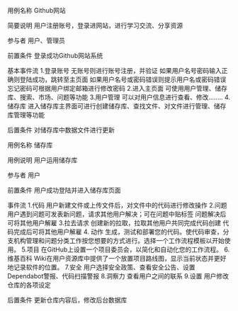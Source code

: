 用例名称	Github网站

简要说明	用户注册账号，登录进网站，进行学习交流、分享资源

参与者	用户、管理员

前置条件	登录成功Github网站系统

基本事件流	1.登录账号
	无账号则进行账号注册，并验证
	如果用户名号密码输入正确则登陆成功，跳转至主页面
	如果用户名号或密码错误则提示用户名或密码错误
	忘记密码可根据用户绑定邮箱进行修改密码
	2.进入主页面
	可使用用户管理、储存库、搜索、市场、问题等功能
	3.用户管理
	可以对用户信息进行查看、修改........
	4.储存库
	进入储存库主界面可进行创建储存库、查找文件、对文件进行管理、储存库管理等功能
	
后置条件	对储存库中数据文件进行更新



用例名称	储存库

用例说明	用户运用储存库

参与者	用户

前置条件	用户成功登陆并进入储存库页面

事件流	1.代码
	用户新建文件或上传文件后，对文件中的代码进行修改操作
	2.问题
	用户遇到问题可发表新问题，请求其他用户解决；可在问题中贴标签
	问题解决后可将其他用户解雇
	3.拉去请求
	创建新的拉取，拉取其他用户共同完成代码创建
	代码完成后可将其他用户解雇
	4.	动作
	生成，测试和部署您的代码。使代码审查，分支机构管理和问题分类工作按您想要的方式进行。选择一个工作流程模板以开始使用。
	5.项目
	在GitHub上设置一个项目委员会，以简化和自动化您的工作流程。
	6.维基百科
	Wiki在用户资源库中提供了一个放置项目路线图，显示当前状态并更好地记录软件的位置。
	7.安全
	用户选择安全政策、查看安全公告、设置Dependabot警报、代码扫描警报
	8.洞察力
	查看用户之间的联系
	9.设置
	用户修改仓库的各项设定
	
后置条件	更新仓库内容后，修改后台数据库
